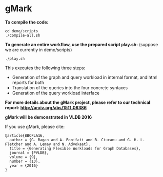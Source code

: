 # gMark

**To compile the code:**

    cd demo/scripts
    ./compile-all.sh

**To generate an entire workflow, use the prepared script play.sh:**
(suppose we are currently in demo/scripts)

    ./play.sh

This executes the following three steps:

- Generation of the graph and query workload in internal format, and html reports for both
- Translation of the queries into the four concrete syntaxes
- Generation of the query workload interface




**For more details about the gMark project, please refer to our technical report:
http://arxiv.org/abs/1511.08386**


**gMark will be demonstrated in VLDB 2016**

If you use gMark, please cite:

    @article{BBCFLA16,
      author = {G. Bagan and A. Bonifati and R. Ciucanu and G. H. L. Fletcher and A. Lemay and N. Advokaat},
      title = {Generating Flexible Workloads for Graph Databases},
      journal = {PVLDB},
      volume = {9},
      number = {13},
      year = {2016}
    }


